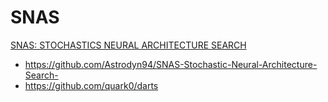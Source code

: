 # SNAS
[SNAS: STOCHASTICS NEURAL ARCHITECTURE SEARCH](https://arxiv.org/abs/1812.09926)

- https://github.com/Astrodyn94/SNAS-Stochastic-Neural-Architecture-Search-
- https://github.com/quark0/darts